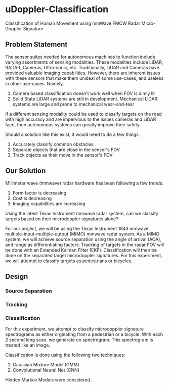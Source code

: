 # uDoppler-Classification
Classification of Human Movement using mmWave FMCW Radar Micro-Doppler Signature

## Problem Statement
The sensor suites needed for autonomous machines to function include varying assortments of sensing modalities. These modalities include LiDAR, RADAR, Cameras, Ultra-sonic, etc. Traditionally, LiDAR and Cameras have provided valuable imaging capabilities. However, there are inherent issues with these sensors that make them unideal of some use-cases, and useless in other use-cases. Namely,

1. Camera based classification doesn't work well when FOV is dimly lit
2. Solid State LiDAR systems are still in development. Mechanical LiDAR systems are large and prone to mechanical wear-and-tear

If a different sensing modality could be used to classify targets on the road with high accuracy and are impervious to the issues cameras and LiDAR face, then autonomous systems can greatly improve their safety.

Should a solution like this exist, it would need to do a few things.

1. Accurately classify common obstacles.
2. Separate objects that are close in the sensor's FOV
3. Track objects as their move in the sensor's FOV

## Our Solution
Millimeter wave (mmwave) radar hardware has been following a few trends.

1. Form factor is decreasing
2. Cost is decreasing
3. Imaging capabilities are increasing

Using the latest Texas Instrument mmwave radar system, can we classify targets based on their microdoppler signatures alone?

For our project, we will be using the Texas Instrument 1843 mmwave multiple-input-multiple-output (MIMO) mmwave radar system. As a MIMO system, we will achieve source separation using the angle of arrival (AOA), and range as differentiating factors. Tracking of targets in the radar FOV will be done with an Extended Kalman Filter (EKF). Classification will then be done on the separated target microdoppler signatures. For this experiment, we will attempt to classify targets as pedestrians or bicycles. 

## Design

### Source Separation

### Tracking

### Classification
For this experiment, we attempt to classify microdoppler signature spectrograms as either orginating from a pedestrian or a bicycle. With each 2 second long scan, we generate on spectrogram. This spectrogram is treated like an image.

Classification is done using the following two techniques:
1. Gaussian Mixture Model (GMM)
2. Convolutional Neural Net (CNN)

Hidden Markov Models were considered...
